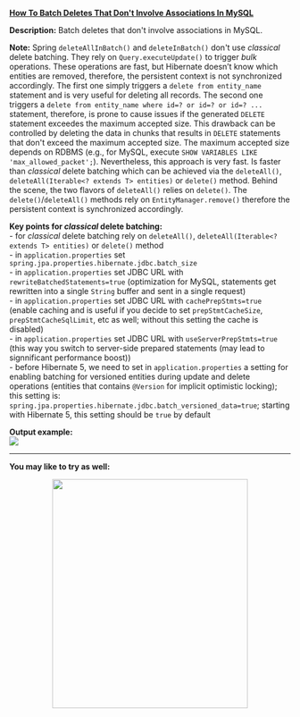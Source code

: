 **[How To Batch Deletes That Don't Involve Associations In MySQL](https://github.com/AnghelLeonard/Hibernate-SpringBoot/tree/master/HibernateSpringBootBatchDeleteSingleEntity)**

**Description:** Batch deletes that don't involve associations in MySQL.

**Note:** Spring `deleteAllInBatch()` and `deleteInBatch()` don't use *classical* delete batching. They rely on `Query.executeUpdate()` to trigger *bulk* operations. These operations are fast, but Hibernate doesn’t know which entities are removed, therefore, the persistent context is not synchronized accordingly. The first one simply triggers a `delete from entity_name` statement and is very useful for deleting all records. The second one triggers a `delete from entity_name where id=? or id=? or id=? ...` statement, therefore, is prone to cause issues if the generated `DELETE` statement exceedes the maximum accepted size. This drawback can be controlled by deleting the data in chunks that results in `DELETE` statements that don't exceed the maximum accepted size. The maximum accepted size depends on RDBMS (e.g., for MySQL, execute `SHOW VARIABLES LIKE 'max_allowed_packet';`). Nevertheless, this approach is very fast. Is faster than *classical* delete batching which can be achieved via the `deleteAll()`, `deleteAll(Iterable<? extends T> entities)` or `delete()` method. Behind the scene, the two flavors of `deleteAll()` relies on `delete()`. The `delete()`/`deleteAll()` methods rely on `EntityManager.remove()` therefore the persistent context is synchronized accordingly.

**Key points for *classical* delete batching:**\
     - for *classical* delete batching rely on `deleteAll()`, `deleteAll(Iterable<? extends T> entities)` or `delete()` method\
     - in `application.properties` set `spring.jpa.properties.hibernate.jdbc.batch_size`\
     - in `application.properties` set JDBC URL with `rewriteBatchedStatements=true` (optimization for MySQL, statements get rewritten into a single `String` buffer and sent in a single request)\
     - in `application.properties` set JDBC URL with `cachePrepStmts=true` (enable caching and is useful if you decide to set `prepStmtCacheSize`, `prepStmtCacheSqlLimit`, etc as well; without this setting the cache is disabled)\
     - in `application.properties` set JDBC URL with `useServerPrepStmts=true` (this way you switch to server-side prepared statements (may lead to signnificant performance boost))\
     - before Hibernate 5, we need to set in `application.properties` a setting for enabling batching for versioned entities during update and delete operations (entities that contains `@Version` for implicit optimistic locking); this setting is: `spring.jpa.properties.hibernate.jdbc.batch_versioned_data=true`; starting with Hibernate 5, this setting should be `true` by default
    
**Output example:**\
![](https://github.com/AnghelLeonard/Hibernate-SpringBoot/blob/master/HibernateSpringBootBatchDeleteSingleEntity/batch%20deletes.png)

-------------------------------

**You may like to try as well:**
<a href="https://leanpub.com/java-persistence-performance-illustrated-guide"><p align="center"><img src="https://github.com/AnghelLeonard/Hibernate-SpringBoot/blob/master/Java%20Persistence%20Performance%20Illustrated%20Guide.jpg" height="410" width="350"/></p></a>
